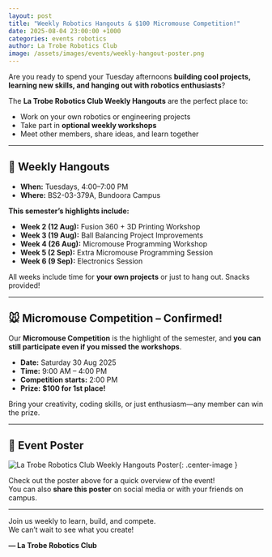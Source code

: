 ```yaml
---
layout: post
title: "Weekly Robotics Hangouts & $100 Micromouse Competition!"
date: 2025-08-04 23:00:00 +1000
categories: events robotics
author: La Trobe Robotics Club
image: /assets/images/events/weekly-hangout-poster.png
---
```


Are you ready to spend your Tuesday afternoons **building cool projects, learning new skills, and hanging out with robotics enthusiasts**?

The **La Trobe Robotics Club Weekly Hangouts** are the perfect place to:

- Work on your own robotics or engineering projects
- Take part in **optional weekly workshops**
- Meet other members, share ideas, and learn together

---

## 📅 Weekly Hangouts

- **When:** Tuesdays, 4:00–7:00 PM  
- **Where:** BS2-03-379A, Bundoora Campus  

**This semester’s highlights include:**

- **Week 2 (12 Aug):** Fusion 360 + 3D Printing Workshop  
- **Week 3 (19 Aug):** Ball Balancing Project Improvements  
- **Week 4 (26 Aug):** Micromouse Programming Workshop  
- **Week 5 (2 Sep):** Extra Micromouse Programming Session  
- **Week 6 (9 Sep):** Electronics Session  

All weeks include time for **your own projects** or just to hang out. Snacks provided!

---

## 🐭 Micromouse Competition – Confirmed!

Our **Micromouse Competition** is the highlight of the semester, and **you can still participate even if you missed the workshops**.  

- **Date:** Saturday 30 Aug 2025  
- **Time:** 9:00 AM – 4:00 PM  
- **Competition starts:** 2:00 PM  
- **Prize:** **$100 for 1st place!**  

Bring your creativity, coding skills, or just enthusiasm—any member can win the prize.

---

## 📢 Event Poster

![La Trobe Robotics Club Weekly Hangouts Poster](/assets/images/events/weekly-hangout-poster.png){: .center-image }

Check out the poster above for a quick overview of the event!  
You can also **share this poster** on social media or with your friends on campus.

---

Join us weekly to learn, build, and compete.  
We can’t wait to see what you create!

**— La Trobe Robotics Club**
